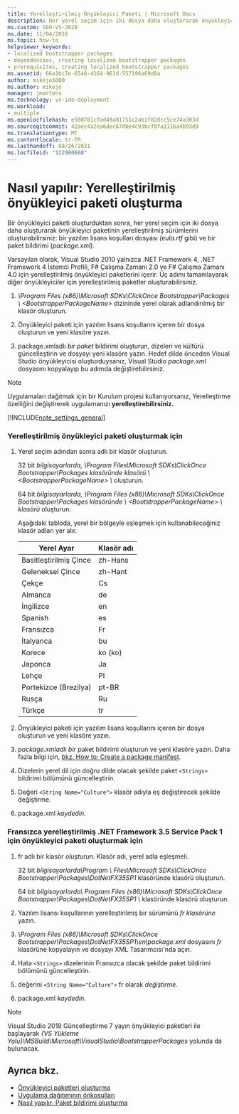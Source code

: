 ```yaml
---
title: Yerelleştirilmiş Önyükleyici Paketi | Microsoft Docs
description: Her yerel seçim için iki dosya daha oluşturarak önyükleyici paketinin ClickOnce sürümlerini oluşturmayı öğrenin.
ms.custom: SEO-VS-2020
ms.date: 11/04/2016
ms.topic: how-to
helpviewer_keywords:
- localized bootstrapper packages
- dependencies, creating localized bootstrapper packages
- prerequisites, creating localized bootstrapper packages
ms.assetid: 66a1bc7e-6540-4164-963d-557196a69d8a
author: mikejo5000
ms.author: mikejo
manager: jmartens
ms.technology: vs-ide-deployment
ms.workload:
- multiple
ms.openlocfilehash: e508781cfad49a81751c2ab1f828cc5ce74a303d
ms.sourcegitcommit: 42aec4a2ea6dec67dbe4c93bcf0fa1116a4b93d9
ms.translationtype: MT
ms.contentlocale: tr-TR
ms.lasthandoff: 08/26/2021
ms.locfileid: "122980668"
---
```

# <a name="how-to-create-a-localized-bootstrapper-package"></a>Nasıl yapılır: Yerelleştirilmiş önyükleyici paketi oluşturma
Bir önyükleyici paketi oluşturduktan sonra, her yerel seçim için iki dosya daha oluşturarak önyükleyici paketinin yerelleştirilmiş sürümlerini oluşturabilirsiniz: bir yazılım lisans koşulları dosyası *(eula.rtf* gibi) ve bir paket bildirimi (*package.xml*).

 Varsayılan olarak, Visual Studio 2010 yalnızca .NET Framework 4, .NET Framework 4 İstemci Profili, F# Çalışma Zamanı 2.0 ve F# Çalışma Zamanı 4.0 için yerelleştirilmiş önyükleyici paketlerini içerir. Üç adımı tamamlayarak diğer önyükleyiciler için yerelleştirilmiş paketler oluşturabilirsiniz.

1. *\Program Files (x86)\Microsoft SDKs\ClickOnce Bootstrapper\Packages \\ \<BootstrapperPackageName>* dizininde yerel olarak adlandırılmış bir klasör oluşturun.

2. Önyükleyici paketi için yazılım lisans koşullarını içeren bir dosya oluşturun ve yeni klasöre yazın.

3. package.xmladlı *bir paket* bildirimi oluşturun, dizeleri ve kültürü güncelleştirin ve dosyayı yeni klasöre yazın. Hedef dilde önceden Visual Studio önyükleyicisi oluşturduysanız, Visual Studio *package.xml* dosyasını kopyalayıp bu adımda değiştirebilirsiniz.

> [!NOTE]
> Uygulamaları dağıtmak için bir Kurulum projesi kullanıyorsanız, Yerelleştirme özelliğini değiştirerek uygulamanızı **yerelleştirebilirsiniz.**

 [!INCLUDE[note_settings_general](../data-tools/includes/note_settings_general_md.md)]

### <a name="to-create-a-localized-bootstrapper-package"></a>Yerelleştirilmiş önyükleyici paketi oluşturmak için

1. Yerel seçim adından sonra adlı bir klasör oluşturun.

     32 bit *bilgisayarlarda, \Program Files\Microsoft SDKs\ClickOnce Bootstrapper\Packages klasöründe klasörü \\ \<BootstrapperPackageName> \\* oluşturun.

     64 bit *bilgisayarlarda, \Program Files (x86)\Microsoft SDKs\ClickOnce Bootstrapper\Packages klasöründe \\ \<BootstrapperPackageName> \\ klasörü* oluşturun.

     Aşağıdaki tabloda, yerel bir bölgeyle eşleşmek için kullanabileceğiniz klasör adları yer alır.

    |Yerel Ayar|Klasör adı|
    |------------|-----------------|
    |Basitleştirilmiş Çince|zh-Hans|
    |Geleneksel Çince|zh-Hant|
    |Çekçe|Cs|
    |Almanca|de|
    |İngilizce|en|
    |Spanish|es|
    |Fransızca|Fr|
    |İtalyanca|bu|
    |Korece|ko (ko)|
    |Japonca|Ja|
    |Lehçe|Pl|
    |Portekizce (Brezilya)|pt-BR|
    |Rusça|Ru|
    |Türkçe|tr|

2. Önyükleyici paketi için yazılım lisans koşullarını içeren bir dosya oluşturun ve yeni klasöre yazın.

3. *package.xmladlı bir* paket bildirimi oluşturun ve yeni klasöre yazın. Daha fazla bilgi için, [bkz. How to: Create a package manifest](../deployment/how-to-create-a-package-manifest.md).

4. Dizelerin yerel dil için doğru dilde olacak şekilde paket `<Strings>` bildirimi bölümünü güncelleştirin.

5. Değeri `<String Name="Culture">` klasör adıyla eş değiştirecek şekilde değiştirme.

6. package.xml *kaydedin.*

### <a name="to-create-a-bootstrapper-package-for-net-framework-35-service-pack-1-localized-in-french"></a>Fransızca yerelleştirilmiş .NET Framework 3.5 Service Pack 1 için önyükleyici paketi oluşturmak için

1. fr adlı bir klasör *oluşturun.* Klasör adı, yerel adla eşleşmeli.

     32 bit *bilgisayarlarda\Program \\ Files\Microsoft SDKs\ClickOnce Bootstrapper\Packages\DotNetFX35SP1* klasöründe klasörü oluşturun.

     64 bit *bilgisayarlarda\ Program Files (x86)\Microsoft SDKs\ClickOnce Bootstrapper\Packages\DotNetFX35SP1 \\* klasöründe klasörü oluşturun.

2. Yazılım lisansı koşullarının yerelleştirilmiş bir sürümünü *fr klasörüne* yazın.

3. *\Program Files (x86)\Microsoft SDKs\ClickOnce Bootstrapper\Packages\DotNetFX35SP1\en\package.xml* dosyasını *fr* klasörüne kopyalayın ve dosyayı XML Tasarımcısı'nda açın.

4. Hata `<Strings>` dizelerinin Fransızca olacak şekilde paket bildirimi bölümünü güncelleştirin.

5. değerini `<String Name="Culture">` fr olarak *değiştirme.*

6. package.xml *kaydedin.*

>[!NOTE]
> Visual Studio 2019 Güncelleştirme 7 yayın önyükleyici paketleri ile başlayarak *{VS Yükleme Yolu}\MSBuild\Microsoft\VisualStudio\BootstrapperPackages* yolunda da bulunacak.

## <a name="see-also"></a>Ayrıca bkz.
- [Önyükleyici paketleri oluşturma](../deployment/creating-bootstrapper-packages.md)
- [Uygulama dağıtımının önkoşulları](../deployment/application-deployment-prerequisites.md)
- [Nasıl yapılır: Paket bildirimi oluşturma](../deployment/how-to-create-a-package-manifest.md)